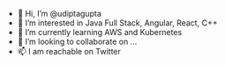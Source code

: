 - 👋 Hi, I’m @udiptagupta
- 👀 I’m interested in Java Full Stack, Angular, React, C++
- 🌱 I’m currently learning AWS and Kubernetes
- 💞️ I’m looking to collaborate on ...
- 📫 I am reachable on Twitter

<!---
udiptagupta/udiptagupta is a ✨ special ✨ repository because its `README.md` (this file) appears on your GitHub profile.
You can click the Preview link to take a look at your changes.
--->
